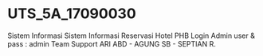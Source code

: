 # UTS_5A_17090030
Sistem Informasi
Sistem Informasi Reservasi Hotel PHB
Login Admin
user & pass : admin
Team Support
ARI ABD - AGUNG SB - SEPTIAN R.
